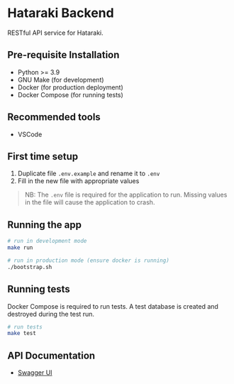 # Hataraki Backend

RESTful API service for Hataraki.

## Pre-requisite Installation

- Python >= 3.9
- GNU Make (for development)
- Docker (for production deployment)
- Docker Compose (for running tests)

## Recommended tools

- VSCode

## First time setup

1. Duplicate file `.env.example` and rename it to `.env`
2. Fill in the new file with appropriate values

> NB: The `.env` file is required for the application to run. Missing values in the file will cause the application to crash.

## Running the app

```bash
# run in development mode
make run

# run in production mode (ensure docker is running)
./bootstrap.sh
```

## Running tests

Docker Compose is required to run tests. A test database is created and destroyed during the test run.

```bash
# run tests
make test
```

## API Documentation

- [Swagger UI](https://hataraki-dev.hellodon.dev/docs)
